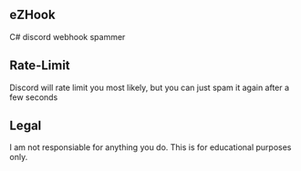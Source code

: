 ## eZHook
C# discord webhook spammer

## Rate-Limit
Discord will rate limit you most likely, but you can just spam it again after a few seconds

## Legal
I am not responsiable for anything you do. This is for educational purposes only.

